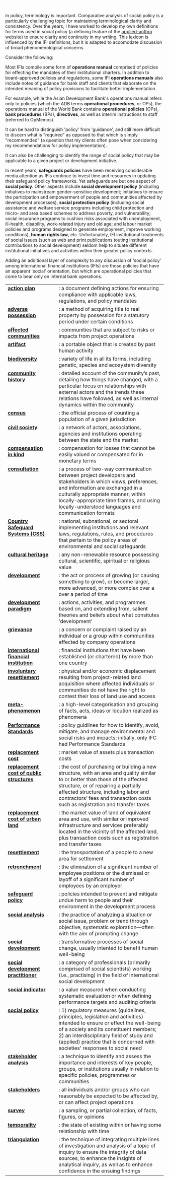 <p>
  <a class="btn btn-primary" data-toggle="collapse" href="#terminology-toggle" role="button" aria-expanded="false" aria-controls="terminology-toggle" style="color: white;">
    A brief aside about terminology
  </a>
</p>
<div class="collapse" id="terminology-toggle">
  <div class="card card-body">


<div class="col-lg-12">

<div id='terminology-table'></div>


In policy, terminology is important. Comparative analysis of social policy is a particularly challenging topic for maintaining terminological clarity and consistency. Over the years, I have worked to develop my own definitions for terms used in social policy (a defining feature of the [applied-anthro](http://applied-anthro.com/) website) to ensure clarity and continuity in my writing. This lexicon is influenced by the IFI definitions, but it is adapted to accomodate discussion of broad phenomenological concerns.

Consider the following:

Most IFIs compile some form of **operations manual** comprised of policies for effecting the mandates of their institutional charters. In addition to board-approved policies and regulations, some IFI **operations manuals** also include notes of guidance for bank staff and clients that elaborate on the intended meaning of policy provisions to facilitate better implementation.

For example, while the Asian Development Bank's operations manual refers only to policies (which the ADB terms **operational procedures**, or OPs), the operations manual of the World Bank contains **operational policies** (OPs), **bank procedures** (BPs), **directives**, as well as interim instructions to staff (referred to OpMemos).

It can be hard to distinguish 'policy' from 'guidance', and still more difficult to discern what is "required" as opposed to that which is simply "recommended" (a question that my clients often pose when considering my recommendations for policy implementation).

It can also be challenging to identify the range of social policy that may be applicable to a given project or development initiative.

In recent years, **safeguards policies** have been receiving considerable media attention as IFIs continue to invest time and resources in updating their safeguard policy frameworks. Yet safeguards are but one aspect of **social policy**.  Other aspects include **social development policy** (including initiatives to mainstream gender-sensitive development; initiatives to ensure the participation and empowerment of people and communities affected by development processes), **social protection policy** (including social assistance and welfare service programs including child protection and micro- and area based schemes to address poverty, and vulnerability; social insurance programs to cushion risks associated with unemployment, ill-health, disability, work-related injury and old age; and labour market policies and programs designed to generate employment, improve working conditions), **human rights law**, etc. Unfortunately, IFI institutional treatments of social issues (such as web and print publications touting institutional contributions to social development) seldom help to situate different institutional initiatives and activities within their greater policy contexts.

Adding an additional layer of complexity to any discussion of 'social policy' among international financial institutions (IFIs) are those policies that have an apparent 'social' orientation, but which are operational policies that come to bear only on internal bank operations.


 </div>
  </div>
</div>


<table class="table table-striped">
<tbody>
<tr class="even">
<td align="left" style="vertical-align:top"><strong><a href="./terms/action-plan/">action plan</a></strong></td>
<td align="left"><i class="icon-bookmark"></i></td>
<td align="left">: a document defining actions for ensuring compliance with applicable laws, regulations, and policy mandates</td>
</tr>
<tr class="odd">
<td align="left" style="vertical-align:top"><strong><a href="./terms/adverse-possession/">adverse possession</a></strong></td>
<td align="left"><i class="icon-bookmark"></i></td>
<td align="left">: a method of acquiring title to real property by possession for a statutory period under certain conditions</td>
</tr>
<tr class="even">
<td align="left" style="vertical-align:top"><strong><a href="./terms/affected-communities/">affected communities</a></strong></td>
<td align="left"><i class="icon-bookmark"></i></td>
<td align="left">: communities that are subject to risks or impacts from project operations</td>
</tr>
<tr class="odd">
<td align="left" style="vertical-align:top"><strong><a href="./terms/artifact/">artifact</a></strong></td>
<td align="left"><i class="icon-bookmark"></i></td>
<td align="left">: a portable object that is created by past human activity</td>
</tr>
<tr class="even">
<td align="left" style="vertical-align:top"><strong><a href="./terms/biodiversity/">biodiversity</a></strong></td>
<td align="left"><i class="icon-bookmark"></i></td>
<td align="left">: variety of life in all its forms, including genetic, species and ecosystem diversity</td>
</tr>
  <tr class="odd">
<td align="left" style="vertical-align:top"><strong><a href="./terms/community-history/">community history</a></strong></td>
<td align="left"><i class="icon-bookmark"></i></td>
<td align="left">: detailed account of the community’s past, detailing how things have changed, with a particular focus on relationships with external actors and the trends these relations have followed, as well as internal dynamics within the community
<!--
<i class="icon-tags muted"></i>
<a href="/tag/engagement.html">engagement</a> <i class="icon-tags muted"></i>
<a href="/tag/impact-assessment.html">impact assessment</a>
-->
</td>
</tr>
<tr class="odd">
<td align="left" style="vertical-align:top"><strong><a href="./terms/census">census</a></strong></td>
<td align="left"><i class="icon-bookmark"></i></td>
<td align="left">: the official process of counting a population of a given jurisdiction</td>
</tr>
<tr class="even">
<td align="left" style="vertical-align:top"><strong><a href="./terms/civil-society/">civil society</a></strong></td>
<td align="left"><i class="icon-bookmark"></i></td>
<td align="left">: a network of actors, associations, agencies and institutions operating between the state and the market</td>
</tr>
<tr class="odd">
<td align="left" style="vertical-align:top"><strong><a href="./terms/compensation-in-kind/">compensation in kind</a></strong></td>
<td align="left"><i class="icon-bookmark"></i></td>
<td align="left">: compensation for losses that cannot be easily valued or compensated for in monetary terms</td>
</tr>
<tr class="even">
<td align="left" style="vertical-align:top"><strong><a href="./terms/consultation/">consultation</a></strong></td>
<td align="left"><i class="icon-bookmark"></i></td>
<td align="left">: a process of two-way communication between project developers and stakeholders in which views, preferences, and information are exchanged in a culturally appropriate manner, within locally-appropriate time frames, and using locally-understood languages and communication formats</td>
</tr>
<tr class="odd">
<td align="left" style="vertical-align:top"><strong><a href="./terms/country-safeguard-systems/">Country Safeguard Systems (CSS)</a></strong></td>
<td align="left"><i class="icon-bookmark"></i></td>
<td align="left">: national, subnational, or sectoral implementing institutions and relevant laws, regulations, rules, and procedures that pertain to the policy areas of environmental and social safeguards</td>
</tr>
<tr class="even">
<td align="left" style="vertical-align:top"><strong><a href="./terms/cultural-heritage/">cultural heritage</a></strong></td>
<td align="left"><i class="icon-bookmark"></i></td>
<td align="left">: any non-renewable resource possessing cultural, scientific, spiritual or religious value</td>
</tr>
<tr class="odd">
<td align="left" style="vertical-align:top"><strong><a href="./terms/development/">development</a></strong></td>
<td align="left"><i class="icon-bookmark"></i></td>
<td align="left">: the act or process of growing (or causing something to grow), or become larger, more advanced, or more complex over a over a period of time</td>
</tr>
<tr class="even">
<td align="left" style="vertical-align:top"><strong><a href="./terms/development-paradigm/">development paradigm</a></strong></td>
<td align="left"><i class="icon-bookmark"></i></td>
<td align="left">: actions, activities, and programmes based on, and extending from, salient theories and beliefs about what consitutes 'development'</td>
</tr>
<tr class="odd">
<td align="left" style="vertical-align:top"><strong><a href="./terms/grievance/">grievance</a></strong></td>
<td align="left"><i class="icon-bookmark"></i></td>
<td align="left">: a concern or complaint raised by an individual or a group within communities affected by company operations</td>
</tr>
<tr class="even">
<td align="left" style="vertical-align:top"><strong><a href="./terms/ifi/">international financial institution</a></strong></td>
<td align="left"><i class="icon-bookmark"></i></td>
<td align="left">: financial institutions that have been established (or chartered) by more than one country</td>
</tr>
<tr class="odd">
<td align="left" style="vertical-align:top"><strong><a href="./terms/involuntary-resettlement/">involuntary resettlement</a></strong></td>
<td align="left"><i class="icon-bookmark"></i></td>
<td align="left">: physical and/or economic displacement resulting from project-related land acquisition where affected individuals or communities do not have the right to contest their loss of land use and access</td>
</tr>
<tr class="even">
<td align="left" style="vertical-align:top"><strong><a href="./terms/meta-phenomenon/">meta-phenomenon</a></strong></td>
<td align="left"><i class="icon-bookmark"></i></td>
<td align="left">: a high-level categorisation and grouping of facts, acts, ideas or locution realized as phenomena</td>
</tr>
<tr class="odd">
<td align="left" style="vertical-align:top"><strong><a href="./terms/performance-standards/">Performance Standards</a></strong></td>
<td align="left"><i class="icon-bookmark"></i></td>
<td align="left">: policy guidlines for how to identify, avoid, mitigate, and manage environmental and social risks and impacts; initially, only IFC had Performance Standards</td>
</tr>
<tr class="even">
<td align="left" style="vertical-align:top"><strong><a href="./terms/replacement-cost/">replacement cost</a></strong></td>
<td align="left"><i class="icon-bookmark"></i></td>
<td align="left">: market value of assets plus transaction costs</td>
</tr>
<tr class="odd">
<td align="left" style="vertical-align:top"><strong><a href="./terms/replacement-cost-public-structure/">replacement cost of public structures</a></strong></td>
<td align="left"><i class="icon-bookmark"></i></td>
<td align="left">: the cost of purchasing or building a new structure, with an area and quality similar to or better than those of the affected structure, or of repairing a partially affected structure, including labor and contractors’ fees and transaction costs such as registration and transfer taxes</td>
</tr>
<tr class="even">
<td align="left" style="vertical-align:top"><strong><a href="./terms/replacement-cost-urban-land/">replacement cost of urban land</a></strong></td>
<td align="left"><i class="icon-bookmark"></i></td>
<td align="left">: the market value of land of equivalent area and use, with similar or improved infrastructure and services preferably located in the vicinity of the affected land, plus transaction costs such as registration and transfer taxes</td>
</tr>
<tr class="odd">
<td align="left" style="vertical-align:top"><strong><a href="./terms/resettlement/">resettlement</a></strong></td>
<td align="left"><i class="icon-bookmark"></i></td>
<td align="left">: the transportation of a people to a new area for settlement</td>
</tr>
<tr class="even">
<td align="left" style="vertical-align:top"><strong><a href="./terms/retrenchment/">retrenchment</a></strong></td>
<td align="left"><i class="icon-bookmark"></i></td>
<td align="left">: the elimination of a significant number of employee positions or the dismissal or layoff of a significant number of employees by an employer</td>
</tr>
<tr class="odd">
<td align="left" style="vertical-align:top"><strong><a href="./terms/safeguard-policy/">safeguard policy</a></strong></td>
<td align="left"><i class="icon-bookmark"></i></td>
<td align="left">: policies intended to prevent and mitigate undue harm to people and their environment in the development process</td>
</tr>
<tr class="even">
<td align="left" style="vertical-align:top"><strong><a href="./terms/social-analysis/">social analysis</a></strong></td>
<td align="left"><i class="icon-bookmark"></i></td>
<td align="left">: the practice of analyzing a situation or social issue, problem or trend through objective, systematic exploration—often with the aim of prompting change</td>
</tr>
<tr class="odd">
<td align="left" style="vertical-align:top"><strong><a href="./terms/social-development/">social development</a></strong></td>
<td align="left"><i class="icon-bookmark"></i></td>
<td align="left">: transformative processes of social change, usually intented to benefit human well-being</td>
</tr>
<tr class="even">
<td align="left" style="vertical-align:top"><strong><a href="./terms/social-development-practitioner/">social development practitioner</a></strong></td>
<td align="left"><i class="icon-bookmark"></i></td>
<td align="left">: a category of professionals (primarily comprised of social scientists) working (i.e., practising) in the field of international social development</td>
</tr>
<tr class="odd">
<td align="left" style="vertical-align:top"><strong><a href="./terms/social-indicator/">social indicator</a></strong></td>
<td align="left"><i class="icon-bookmark"></i></td>
<td align="left">: a value measured when conducting systematic evaluation or when defining performance targets and auditing criteria</td>
</tr>
<tr class="even">
<td align="left" style="vertical-align:top"><strong><a href="./terms/social-policy/">social policy</a></strong></td>
<td align="left"><i class="icon-bookmark"></i></td>
<td align="left">: 1) regulatory measures (guidelines, principles, legislation and activities) intended to ensure or effect the well-being of a society and its constituent members; 2) an interdisciplinary field of study and (applied) practice that is concerned with societies' responses to social need</td>
</tr>
<tr class="odd">
<td align="left" style="vertical-align:top"><strong><a href="./terms/stakeholder-analysis/">stakeholder analysis</a></strong></td>
<td align="left"><i class="icon-bookmark"></i></td>
<td align="left">: a technique to identify and assess the importance and interests of key people, groups, or institutions usually in relation to specific policies, programmes or communities</td>
</tr>
<tr class="even">
<td align="left" style="vertical-align:top"><strong><a href="./terms/stakeholders/">stakeholders</a></strong></td>
<td align="left"><i class="icon-bookmark"></i></td>
<td align="left">: all individuals and/or groups who can reasonably be expected to be affected by, or can affect project operations</td>
</tr>
<tr class="odd">
<td align="left" style="vertical-align:top"><strong><a href="./terms/survey/">survey</a></strong></td>
<td align="left"><i class="icon-bookmark"></i></td>
<td align="left">: a sampling, or partial collection, of facts, figures, or opinions</td>
</tr>
<tr class="even">
<td align="left" style="vertical-align:top"><strong><a href="./terms/temporality/">temporality</a></strong></td>
<td align="left"><i class="icon-bookmark"></i></td>
<td align="left">: the state of existing within or having some relationship with time</td>
</tr>
<tr class="odd">
<td align="left" style="vertical-align:top"><strong><a href="./terms/triangulation/">triangulation</a></strong></td>
<td align="left"><i class="icon-bookmark"></i></td>
<td align="left">: the technique of integrating multiple lines of investigation and analysis of a topic of inquiry to ensure the integrity of data sources, to enhance the insights of analytical inquiry, as well as to enhance confidence in the ensuing findings</td>
</tr>
</tbody>

</table>
